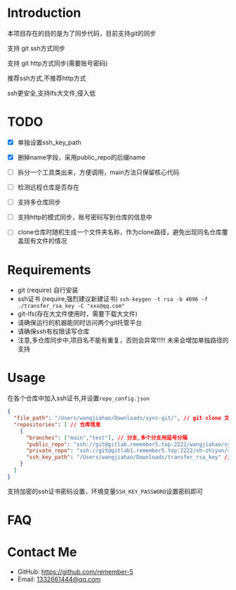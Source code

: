 # Introduction
本项目存在的目的是为了同步代码，目前支持git的同步

支持 git ssh方式同步

支持 git http方式同步(需要账号密码)

推荐ssh方式,不推荐http方式

ssh更安全,支持lfs大文件,侵入低


# TODO
- [x] 单独设置ssh_key_path
- [x] 删掉name字段，采用public_repo的后缀name
- [ ] 拆分一个工具类出来，方便调用，main方法只保留核心代码
- [ ] 检测远程仓库是否存在
- [ ] 支持多仓库同步 
- [ ] 支持http的模式同步，账号密码写到仓库的信息中
- [ ] clone仓库时随机生成一个文件夹名称，作为clone路径，避免出现同名仓库覆盖现有文件的情况



# Requirements
- git (require) 自行安装
- ssh证书 (require,强烈建议新建证书) `ssh-keygen -t rsa -b 4096 -f ./transfer_rsa_key -C "xxx@qq.com"`
- git-lfs(存在大文件使用时，需要下载大文件)
- 请确保运行的机器能同时访问两个git托管平台
- 请确保ssh有权限读写仓库
- 注意,多仓库同步中,项目名不能有重复，否则会异常!!!!! 未来会增加单独路径的支持



# Usage
在各个仓库中加入ssh证书,并设置`repo_config.json`

```json
{
  "file_path": "/Users/wangjiahao/Downloads/sync-git/", // git clone 文件路径(填写本机的路径)
  "repositories": [ // 仓库信息
    {
      "branches": ["main","test"], // 分支,多个分支用逗号分隔
      "public_repo": "ssh://git@gitlab.remember5.top:2222/wangjiahao/sync-git.git", // 公共仓库地址
      "private_repo": "ssh://git@gitlab1.remember5.top:2222/sh-zhiyun/vue-cli-template.git", // 私有仓库地址
      "ssh_key_path": "/Users/wangjiahao/Downloads/transfer_rsa_key" // ssh证书路径
    }
  ]
}
```


支持加密的ssh证书密码设置，环境变量`SSH_KEY_PASSWORD`设置密码即可


# FAQ



# Contact Me

- GitHub: https://github.com/remember-5
- Email: [1332661444@qq.com](mailto:1332661444@qq.com)
